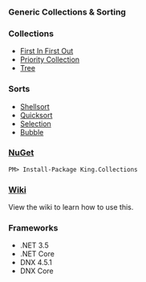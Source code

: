 ### Generic Collections & Sorting

### Collections
+ [First In First Out](http://en.wikipedia.org/wiki/FIFO#Computer_science)
+ [Priority Collection](http://en.wikipedia.org/wiki/Priority_queue)
+ [Tree](http://en.wikipedia.org/wiki/Tree_%28data_structure%29)

### Sorts
+ [Shellsort](http://en.wikipedia.org/wiki/Shellsort)
+ [Quicksort](http://en.wikipedia.org/wiki/Quicksort)
+ [Selection](http://en.wikipedia.org/wiki/Selection_sort)
+ [Bubble](http://en.wikipedia.org/wiki/Bubble_sort)

### [NuGet](https://www.nuget.org/packages/King.Collections/)
```
PM> Install-Package King.Collections
```

### [Wiki](https://github.com/jefking/King.Collections/wiki)
View the wiki to learn how to use this.

### Frameworks
+ .NET 3.5
+ .NET Core
+ DNX 4.5.1
+ DNX Core